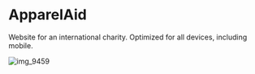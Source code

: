 # ApparelAid
Website for an international charity. 
Optimized for all devices, including mobile.

![img_9459](https://cloud.githubusercontent.com/assets/23727170/26203839/cab5da12-3baa-11e7-93e9-07a56c4d61fe.PNG)

